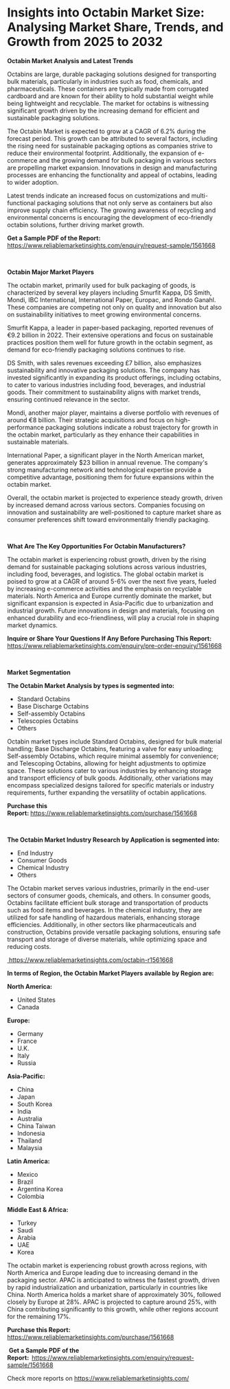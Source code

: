 <p><h1>Insights into Octabin Market Size: Analysing Market Share, Trends, and Growth from 2025 to 2032</h1></p><p><strong>Octabin Market Analysis and Latest Trends</strong></p>
<p><p>Octabins are large, durable packaging solutions designed for transporting bulk materials, particularly in industries such as food, chemicals, and pharmaceuticals. These containers are typically made from corrugated cardboard and are known for their ability to hold substantial weight while being lightweight and recyclable. The market for octabins is witnessing significant growth driven by the increasing demand for efficient and sustainable packaging solutions.</p><p>The Octabin Market is expected to grow at a CAGR of 6.2% during the forecast period. This growth can be attributed to several factors, including the rising need for sustainable packaging options as companies strive to reduce their environmental footprint. Additionally, the expansion of e-commerce and the growing demand for bulk packaging in various sectors are propelling market expansion. Innovations in design and manufacturing processes are enhancing the functionality and appeal of octabins, leading to wider adoption.</p><p>Latest trends indicate an increased focus on customizations and multi-functional packaging solutions that not only serve as containers but also improve supply chain efficiency. The growing awareness of recycling and environmental concerns is encouraging the development of eco-friendly octabin solutions, further driving market growth.</p></p>
<p><strong>Get a Sample PDF of the Report:&nbsp;</strong> <a href="https://www.reliablemarketinsights.com/enquiry/request-sample/1561668?utm_campaign=3164&utm_medium=2&utm_source=Github&utm_content=ia&utm_term=31032025&utm_id=octabin">https://www.reliablemarketinsights.com/enquiry/request-sample/1561668</a></p>
<p>&nbsp;</p>
<p><strong>Octabin Major Market Players</strong></p>
<p><p>The octabin market, primarily used for bulk packaging of goods, is characterized by several key players including Smurfit Kappa, DS Smith, Mondi, IBC International, International Paper, Europac, and Rondo Ganahl. These companies are competing not only on quality and innovation but also on sustainability initiatives to meet growing environmental concerns.</p><p>Smurfit Kappa, a leader in paper-based packaging, reported revenues of €9.2 billion in 2022. Their extensive operations and focus on sustainable practices position them well for future growth in the octabin segment, as demand for eco-friendly packaging solutions continues to rise.</p><p>DS Smith, with sales revenues exceeding £7 billion, also emphasizes sustainability and innovative packaging solutions. The company has invested significantly in expanding its product offerings, including octabins, to cater to various industries including food, beverages, and industrial goods. Their commitment to sustainability aligns with market trends, ensuring continued relevance in the sector.</p><p>Mondi, another major player, maintains a diverse portfolio with revenues of around €8 billion. Their strategic acquisitions and focus on high-performance packaging solutions indicate a robust trajectory for growth in the octabin market, particularly as they enhance their capabilities in sustainable materials.</p><p>International Paper, a significant player in the North American market, generates approximately $23 billion in annual revenue. The company's strong manufacturing network and technological expertise provide a competitive advantage, positioning them for future expansions within the octabin market.</p><p>Overall, the octabin market is projected to experience steady growth, driven by increased demand across various sectors. Companies focusing on innovation and sustainability are well-positioned to capture market share as consumer preferences shift toward environmentally friendly packaging.</p></p>
<p>&nbsp;</p>
<p><strong>What Are The Key Opportunities For Octabin Manufacturers?</strong></p>
<p><p>The octabin market is experiencing robust growth, driven by the rising demand for sustainable packaging solutions across various industries, including food, beverages, and logistics. The global octabin market is poised to grow at a CAGR of around 5-6% over the next five years, fueled by increasing e-commerce activities and the emphasis on recyclable materials. North America and Europe currently dominate the market, but significant expansion is expected in Asia-Pacific due to urbanization and industrial growth. Future innovations in design and materials, focusing on enhanced durability and eco-friendliness, will play a crucial role in shaping market dynamics.</p></p>
<p><strong>Inquire or Share Your Questions If Any Before Purchasing This Report:</strong> <a href="https://www.reliablemarketinsights.com/enquiry/pre-order-enquiry/1561668?utm_campaign=3164&utm_medium=2&utm_source=Github&utm_content=ia&utm_term=31032025&utm_id=octabin">https://www.reliablemarketinsights.com/enquiry/pre-order-enquiry/1561668</a></p>
<p>&nbsp;</p>
<p><strong>Market Segmentation</strong></p>
<p><strong>The Octabin Market Analysis by types is segmented into:</strong></p>
<p><ul><li>Standard Octabins</li><li>Base Discharge Octabins</li><li>Self-assembly Octabins</li><li>Telescopies Octabins</li><li>Others</li></ul></p>
<p><p>Octabin market types include Standard Octabins, designed for bulk material handling; Base Discharge Octabins, featuring a valve for easy unloading; Self-assembly Octabins, which require minimal assembly for convenience; and Telescoping Octabins, allowing for height adjustments to optimize space. These solutions cater to various industries by enhancing storage and transport efficiency of bulk goods. Additionally, other variations may encompass specialized designs tailored for specific materials or industry requirements, further expanding the versatility of octabin applications.</p></p>
<p><strong>Purchase this Report:&nbsp;</strong><a href="https://www.reliablemarketinsights.com/purchase/1561668?utm_campaign=3164&utm_medium=2&utm_source=Github&utm_content=ia&utm_term=31032025&utm_id=octabin">https://www.reliablemarketinsights.com/purchase/1561668</a></p>
<p>&nbsp;</p>
<p><strong>The Octabin Market Industry Research by Application is segmented into:</strong></p>
<p><ul><li>End Industry</li><li>Consumer Goods</li><li>Chemical Industry</li><li>Others</li></ul></p>
<p><p>The Octabin market serves various industries, primarily in the end-user sectors of consumer goods, chemicals, and others. In consumer goods, Octabins facilitate efficient bulk storage and transportation of products such as food items and beverages. In the chemical industry, they are utilized for safe handling of hazardous materials, enhancing storage efficiencies. Additionally, in other sectors like pharmaceuticals and construction, Octabins provide versatile packaging solutions, ensuring safe transport and storage of diverse materials, while optimizing space and reducing costs.</p></p>
<p><a href="https://www.reliablemarketinsights.com/octabin-r1561668?utm_campaign=3164&utm_medium=2&utm_source=Github&utm_content=ia&utm_term=31032025&utm_id=octabin">&nbsp;https://www.reliablemarketinsights.com/octabin-r1561668</a></p>
<p><strong>In terms of Region, the Octabin Market Players available by Region are:</strong></p>
<p>
    <p> <strong> North America: </strong>
        <ul>
            <li>United States</li>
            <li>Canada</li>
        </ul>
        </p> 
    <p> <strong> Europe: </strong>
        <ul>
            <li>Germany</li>
            <li>France</li>
            <li>U.K.</li>
            <li>Italy</li>
            <li>Russia</li>
        </ul>
        </p> 
    <p> <strong> Asia-Pacific: </strong>
        <ul>
            <li>China</li>
            <li>Japan</li>
            <li>South Korea</li>
            <li>India</li>
            <li>Australia</li>
            <li>China Taiwan</li>
            <li>Indonesia</li>
            <li>Thailand</li>
            <li>Malaysia</li>
        </ul>
        </p> 
    <p> <strong> Latin America: </strong>
        <ul>
            <li>Mexico</li>
            <li>Brazil</li>
            <li>Argentina Korea</li>
            <li>Colombia</li>
        </ul>
        </p> 
    <p> <strong> Middle East & Africa: </strong>
        <ul>
            <li>Turkey</li>
            <li>Saudi</li>
            <li>Arabia</li>
            <li>UAE</li>
            <li>Korea</li>
        </ul>
    </p>
    </p>
<p><p>The octabin market is experiencing robust growth across regions, with North America and Europe leading due to increasing demand in the packaging sector. APAC is anticipated to witness the fastest growth, driven by rapid industrialization and urbanization, particularly in countries like China. North America holds a market share of approximately 30%, followed closely by Europe at 28%. APAC is projected to capture around 25%, with China contributing significantly to this growth, while other regions account for the remaining 17%.</p></p>
<p><strong>Purchase this Report: </strong><a href="https://www.reliablemarketinsights.com/purchase/1561668?utm_campaign=3164&utm_medium=2&utm_source=Github&utm_content=ia&utm_term=31032025&utm_id=octabin">https://www.reliablemarketinsights.com/purchase/1561668</a></p>
<p>&nbsp;<strong>Get a Sample PDF of the Report:&nbsp;&nbsp;</strong><a href="https://www.reliablemarketinsights.com/enquiry/request-sample/1561668?utm_campaign=3164&utm_medium=2&utm_source=Github&utm_content=ia&utm_term=31032025&utm_id=octabin">https://www.reliablemarketinsights.com/enquiry/request-sample/1561668</a></p>
<p><strong></strong></p>
<p>Check more reports on <a href="https://www.reliablemarketinsights.com/?utm_campaign=3164&utm_medium=2&utm_source=Github&utm_content=ia&utm_term=31032025&utm_id=octabin">https://www.reliablemarketinsights.com/</a></p>